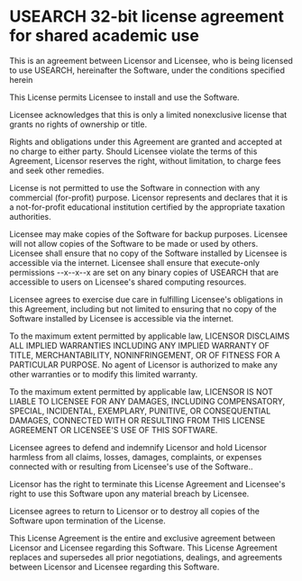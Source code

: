 # USEARCH 32-bit license agreement for shared academic use

This is an agreement between Licensor and Licensee, who is being licensed to use USEARCH, hereinafter the Software, under the conditions specified herein

This License permits Licensee to install and use the Software.

Licensee acknowledges that this is only a limited nonexclusive license that grants no rights of ownership or title.

Rights and obligations under this Agreement are granted and accepted at no charge to either party. Should Licensee violate the terms of this Agreement, Licensor reserves the right, without limitation, to charge fees and seek other remedies.

License is not permitted to use the Software in connection with any commercial (for-profit) purpose. Licensor represents and declares that it is a not-for-profit educational institution certified by the appropriate taxation authorities.

Licensee may make copies of the Software for backup purposes. Licensee will not allow copies of the Software to be made or used by others. Licensee shall ensure that no copy of the Software installed by Licensee is accessible via the internet. Licensee shall ensure that execute-only permissions --x--x--x are set on any binary copies of USEARCH that are accessible to users on Licensee's shared computing resources.

Licensee agrees to exercise due care in fulfilling Licensee's obligations in this Agreement, including but not limited to ensuring that no copy of the Software installed by Licensee is accessible via the internet.

To the maximum extent permitted by applicable law, LICENSOR DISCLAIMS ALL IMPLIED WARRANTIES INCLUDING ANY IMPLIED WARRANTY OF TITLE, MERCHANTABILITY, NONINFRINGEMENT, OR OF FITNESS FOR A PARTICULAR PURPOSE. No agent of Licensor is authorized to make any other warranties or to modify this limited warranty.

To the maximum extent permitted by applicable law, LICENSOR IS NOT LIABLE TO LICENSEE FOR ANY DAMAGES, INCLUDING COMPENSATORY, SPECIAL, INCIDENTAL, EXEMPLARY, PUNITIVE, OR CONSEQUENTIAL DAMAGES, CONNECTED WITH OR RESULTING FROM THIS LICENSE AGREEMENT OR LICENSEE'S USE OF THIS SOFTWARE.

Licensee agrees to defend and indemnify Licensor and hold Licensor harmless from all claims, losses, damages, complaints, or expenses connected with or resulting from Licensee's use of the Software..

Licensor has the right to terminate this License Agreement and Licensee's right to use this Software upon any material breach by Licensee.

Licensee agrees to return to Licensor or to destroy all copies of the Software upon termination of the License.

This License Agreement is the entire and exclusive agreement between Licensor and Licensee regarding this Software. This License Agreement replaces and supersedes all prior negotiations, dealings, and agreements between Licensor and Licensee regarding this Software.

